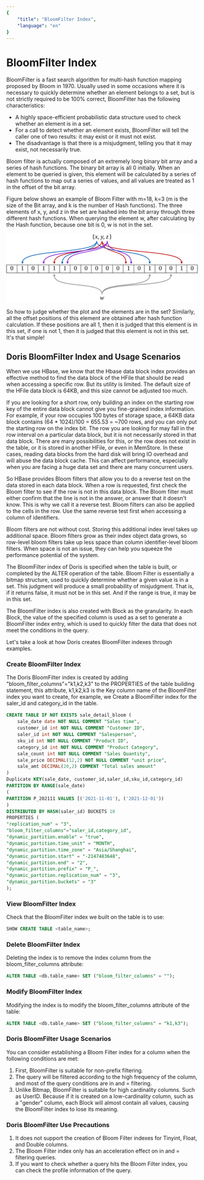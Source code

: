 ```yaml
---
{
    "title": "BloomFilter Index",
    "language": "en"
}
---
```


<!--
Licensed to the Apache Software Foundation (ASF) under one
or more contributor license agreements.  See the NOTICE file
distributed with this work for additional information
regarding copyright ownership.  The ASF licenses this file
to you under the Apache License, Version 2.0 (the
"License"); you may not use this file except in compliance
with the License.  You may obtain a copy of the License at

  http://www.apache.org/licenses/LICENSE-2.0

Unless required by applicable law or agreed to in writing,
software distributed under the License is distributed on an
"AS IS" BASIS, WITHOUT WARRANTIES OR CONDITIONS OF ANY
KIND, either express or implied.  See the License for the
specific language governing permissions and limitations
under the License.
-->

# BloomFilter Index

BloomFilter is a fast search algorithm for multi-hash function mapping proposed by Bloom in 1970. Usually used in some occasions where it is necessary to quickly determine whether an element belongs to a set, but is not strictly required to be 100% correct, BloomFilter has the following characteristics:

- A highly space-efficient probabilistic data structure used to check whether an element is in a set.
- For a call to detect whether an element exists, BloomFilter will tell the caller one of two results: it may exist or it must not exist.
- The disadvantage is that there is a misjudgment, telling you that it may exist, not necessarily true.

Bloom filter is actually composed of an extremely long binary bit array and a series of hash functions. The binary bit array is all 0 initially. When an element to be queried is given, this element will be calculated by a series of hash functions to map out a series of values, and all values are treated as 1 in the offset of the bit array.

Figure below shows an example of Bloom Filter with m=18, k=3 (m is the size of the Bit array, and k is the number of Hash functions). The three elements of x, y, and z in the set are hashed into the bit array through three different hash functions. When querying the element w, after calculating by the Hash function, because one bit is 0, w is not in the set.

![Bloom_filter.svg](/docs/images/Bloom_filter.svg.png)

So how to judge whether the plot and the elements are in the set? Similarly, all the offset positions of this element are obtained after hash function calculation. If these positions are all 1, then it is judged that this element is in this set, if one is not 1, then it is judged that this element is not in this set. It's that simple!

## Doris BloomFilter Index and Usage Scenarios

When we use HBase, we know that the Hbase data block index provides an effective method to find the data block of the HFile that should be read when accessing a specific row. But its utility is limited. The default size of the HFile data block is 64KB, and this size cannot be adjusted too much.

If you are looking for a short row, only building an index on the starting row key of the entire data block cannot give you fine-grained index information. For example, if your row occupies 100 bytes of storage space, a 64KB data block contains (64 * 1024)/100 = 655.53 = ~700 rows, and you can only put the starting row on the index bit. The row you are looking for may fall in the row interval on a particular data block, but it is not necessarily stored in that data block. There are many possibilities for this, or the row does not exist in the table, or it is stored in another HFile, or even in MemStore. In these cases, reading data blocks from the hard disk will bring IO overhead and will abuse the data block cache. This can affect performance, especially when you are facing a huge data set and there are many concurrent users.

So HBase provides Bloom filters that allow you to do a reverse test on the data stored in each data block. When a row is requested, first check the Bloom filter to see if the row is not in this data block. The Bloom filter must either confirm that the line is not in the answer, or answer that it doesn't know. This is why we call it a reverse test. Bloom filters can also be applied to the cells in the row. Use the same reverse test first when accessing a column of identifiers.

Bloom filters are not without cost. Storing this additional index level takes up additional space. Bloom filters grow as their index object data grows, so row-level bloom filters take up less space than column identifier-level bloom filters. When space is not an issue, they can help you squeeze the performance potential of the system.

The BloomFilter index of Doris is specified when the table is built, or completed by the ALTER operation of the table. Bloom Filter is essentially a bitmap structure, used to quickly determine whether a given value is in a set. This judgment will produce a small probability of misjudgment. That is, if it returns false, it must not be in this set. And if the range is true, it may be in this set.

The BloomFilter index is also created with Block as the granularity. In each Block, the value of the specified column is used as a set to generate a BloomFilter index entry, which is used to quickly filter the data that does not meet the conditions in the query.

Let's take a look at how Doris creates BloomFilter indexes through examples.

### Create BloomFilter Index

The Doris BloomFilter index is created by adding "bloom_filter_columns"="k1,k2,k3" to the PROPERTIES of the table building statement, this attribute, k1,k2,k3 is the Key column name of the BloomFilter index you want to create, for example, we Create a BloomFilter index for the saler_id and category_id in the table.

```sql
CREATE TABLE IF NOT EXISTS sale_detail_bloom (
    sale_date date NOT NULL COMMENT "Sales time",
    customer_id int NOT NULL COMMENT "Customer ID",
    saler_id int NOT NULL COMMENT "Salesperson",
    sku_id int NOT NULL COMMENT "Product ID",
    category_id int NOT NULL COMMENT "Product Category",
    sale_count int NOT NULL COMMENT "Sales Quantity",
    sale_price DECIMAL(12,2) NOT NULL COMMENT "unit price",
    sale_amt DECIMAL(20,2) COMMENT "Total sales amount"
)
Duplicate KEY(sale_date, customer_id,saler_id,sku_id,category_id)
PARTITION BY RANGE(sale_date)
(
PARTITION P_202111 VALUES [('2021-11-01'), ('2021-12-01'))
)
DISTRIBUTED BY HASH(saler_id) BUCKETS 10
PROPERTIES (
"replication_num" = "3",
"bloom_filter_columns"="saler_id,category_id",
"dynamic_partition.enable" = "true",
"dynamic_partition.time_unit" = "MONTH",
"dynamic_partition.time_zone" = "Asia/Shanghai",
"dynamic_partition.start" = "-2147483648",
"dynamic_partition.end" = "2",
"dynamic_partition.prefix" = "P_",
"dynamic_partition.replication_num" = "3",
"dynamic_partition.buckets" = "3"
);
```

### View BloomFilter Index

Check that the BloomFilter index we built on the table is to use:

```sql
SHOW CREATE TABLE <table_name>;
```

### Delete BloomFilter Index

Deleting the index is to remove the index column from the bloom_filter_columns attribute:

```sql
ALTER TABLE <db.table_name> SET ("bloom_filter_columns" = "");
```

### Modify BloomFilter Index

Modifying the index is to modify the bloom_filter_columns attribute of the table:

```sql
ALTER TABLE <db.table_name> SET ("bloom_filter_columns" = "k1,k3");
```

### **Doris BloomFilter Usage Scenarios**

You can consider establishing a Bloom Filter index for a column when the following conditions are met:

1. First, BloomFilter is suitable for non-prefix filtering.
2. The query will be filtered according to the high frequency of the column, and most of the query conditions are in and = filtering.
3. Unlike Bitmap, BloomFilter is suitable for high cardinality columns. Such as UserID. Because if it is created on a low-cardinality column, such as a "gender" column, each Block will almost contain all values, causing the BloomFilter index to lose its meaning.

### **Doris BloomFilter Use Precautions**

1. It does not support the creation of Bloom Filter indexes for Tinyint, Float, and Double columns.
2. The Bloom Filter index only has an acceleration effect on in and = filtering queries.
3. If you want to check whether a query hits the Bloom Filter index, you can check the profile information of the query.
